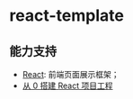 # react-template

## 能力支持

- [React](https://facebook.github.io/react): 前端页面展示框架；
- [从 0 搭建 React 项目工程](./README/从0搭建React项目工程.md)
